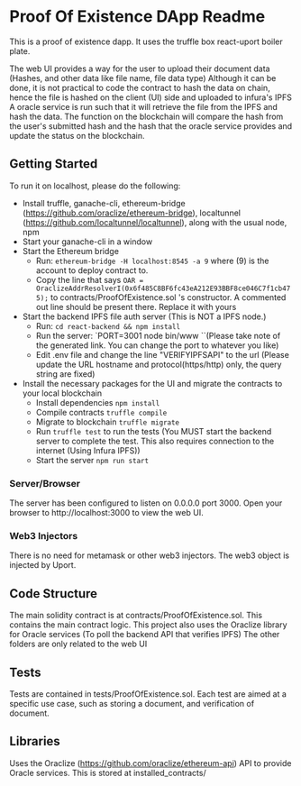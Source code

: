 # Proof Of Existence DApp Readme

This is a proof of existence dapp. It uses the truffle box react-uport boiler plate.

The web UI provides a way for the user to upload their document data (Hashes, and other data like file name, file data type)
Although it can be done, it is not practical to code the contract to hash the data on chain, hence the file is hashed on the client (UI) side and uploaded to infura's IPFS
A oracle service is run such that it will retrieve the file from the IPFS and hash the data.
The function on the blockchain will compare the hash from the user's submitted hash and the hash that the oracle service provides and update the status on the blockchain.

## Getting Started
To run it on localhost, please do the following:
- Install truffle, ganache-cli, ethereum-bridge (https://github.com/oraclize/ethereum-bridge), localtunnel (https://github.com/localtunnel/localtunnel), along with the usual node, npm
- Start your ganache-cli in a window
- Start the Ethereum bridge
  - Run: `ethereum-bridge -H localhost:8545 -a 9` where (9) is the account to deploy contract to.
  - Copy the line that says `OAR = OraclizeAddrResolverI(0x6f485C8BF6fc43eA212E93BBF8ce046C7f1cb475);` to contracts/ProofOfExistence.sol 's constructor. A commented out line should be present there. Replace it with yours
- Start the backend IPFS file auth server (This is NOT a IPFS node.)
  - Run: `cd react-backend && npm install`
  - Run the server: `PORT=3001 node bin/www ``(Please take note of the generated link. You can change the port to whatever you like)
  - Edit .env file and change the line "VERIFYIPFSAPI" to the url (Please update the URL hostname and protocol(https/http) only, the query string are fixed)
- Install the necessary packages for the UI and migrate the contracts to your local blockchain
  - Install dependencies `npm install`
  - Compile contracts `truffle compile`
  - Migrate to blockchain `truffle migrate`
  - Run `truffle test` to run the tests (You MUST start the backend server to complete the test. This also requires connection to the internet (Using Infura IPFS))
  - Start the server `npm run start`

### Server/Browser
The server has been configured to listen on 0.0.0.0 port 3000. Open your browser to http://localhost:3000 to view the web UI.

### Web3 Injectors
There is no need for metamask or other web3 injectors. The web3 object is injected by Uport.

## Code Structure
The main solidity contract is at contracts/ProofOfExistence.sol. This contains the main contract logic.
This project also uses the Oraclize library for Oracle services (To poll the backend API that verifies IPFS)
The other folders are only related to the web UI

## Tests
Tests are contained in tests/ProofOfExistence.sol.
Each test are aimed at a specific use case, such as storing a document, and verification of document.

## Libraries
Uses the Oraclize (https://github.com/oraclize/ethereum-api) API to provide Oracle services. This is stored at installed_contracts/

